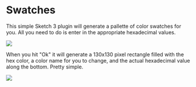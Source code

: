 # Swatches

This simple Sketch 3 plugin will generate a pallette of color swatches for you. All you need to do is enter in the appropriate hexadecimal values.

![](https://dl.dropboxusercontent.com/s/ru935schzkgwn1c/Screenshot%202014-10-17%2016.27.25.png?dl=0)

When you hit "Ok" it will generate a 130x130 pixel rectangle filled with the hex color, a color name for you to change, and the actual hexadecimal value along the bottom. Pretty simple.

![](https://dl.dropboxusercontent.com/s/fk8ij1exo4tw22n/Screenshot%202014-10-17%2016.28.05.png?dl=0)
